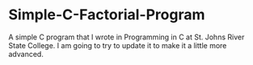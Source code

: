 # Simple-C-Factorial-Program
A simple C program that I wrote in Programming in C at St. Johns River State College. I am going to try to update it to make it a little more advanced.
